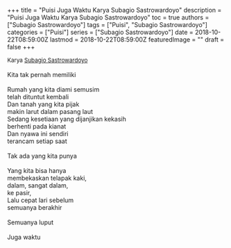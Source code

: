 +++
title = "Puisi Juga Waktu Karya Subagio Sastrowardoyo"
description = "Puisi Juga Waktu Karya Subagio Sastrowardoyo"
toc = true
authors = ["Subagio Sastrowardoyo"]
tags = ["Puisi", "Subagio Sastrowardoyo"]
categories = ["Puisi"]
series = ["Subagio Sastrowardoyo"]
date = 2018-10-22T08:59:00Z
lastmod = 2018-10-22T08:59:00Z
featuredImage = ""
draft = false
+++

<div style="text-align: justify;">
<div style="font-size: small;">Karya <a href="/authors/subagio-sastrowardoyo/" target="_blank">Subagio Sastrowardoyo</a></div><br />
Kita tak pernah memiliki<br /><br />Rumah yang kita diami semusim<br />telah dituntut kembali<br />Dan tanah yang kita pijak<br />makin larut dalam pasang laut<br />Sedang kesetiaan yang dijanjikan kekasih<br />berhenti pada kianat<br />Dan nyawa ini sendiri<br />terancam setiap saat<br /><br />Tak ada yang kita punya<br /><br />Yang kita bisa hanya<br />membekaskan telapak kaki,<br />dalam, sangat dalam,<br />ke pasir,<br />Lalu cepat lari sebelum<br />semuanya berakhir<br /><br />Semuanya luput<br /><br />Juga waktu</div>

